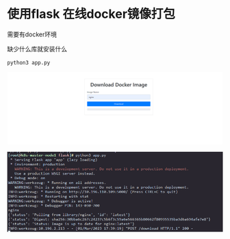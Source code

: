 # 使用flask 在线docker镜像打包

需要有docker环境

缺少什么库就安装什么
```
python3 app.py
```

![](./QQ截图20230301172620.png)


![](./QQ截图20230301172555.png)
